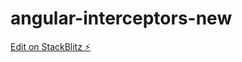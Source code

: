 # angular-interceptors-new

[Edit on StackBlitz ⚡️](https://stackblitz.com/edit/angular-interceptors-new)